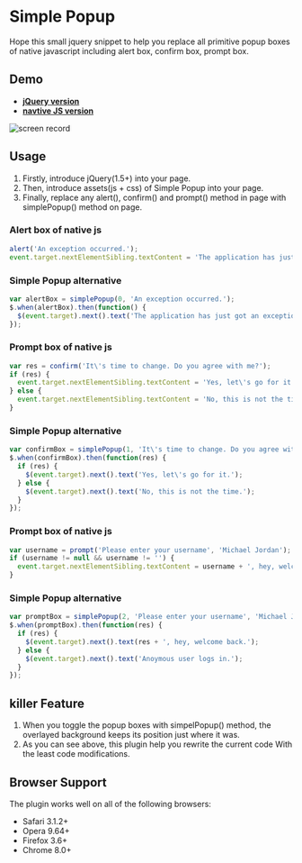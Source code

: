 # Simple Popup
Hope this small jquery snippet to help you replace all primitive popup boxes of native javascript including alert box, confirm box, prompt box.

## Demo
- **[jQuery version](http://dabeng.github.io/Simple-Popup/jq-version.html)**
- **[navtive JS version](http://dabeng.github.io/Simple-Popup/js-version.html)**

![screen record](http://dabeng.github.io/Simple-Popup/screen-record.gif)

## Usage

1. Firstly, introduce jQuery(1.5+) into your page.
2. Then, introduce assets(js + css) of Simple Popup into your page.
3. Finally, replace any alert(), confirm() and prompt() method in page with simplePopup() method on page.

### Alert box of native js
```javascript
alert('An exception occurred.');
event.target.nextElementSibling.textContent = 'The application has just got an exception.';
```
### Simple Popup alternative
```javascript
var alertBox = simplePopup(0, 'An exception occurred.');
$.when(alertBox).then(function() {
  $(event.target).next().text('The application has just got an exception.');
});
```
### Prompt box of native js
```javascript
var res = confirm('It\'s time to change. Do you agree with me?');
if (res) {
  event.target.nextElementSibling.textContent = 'Yes, let\'s go for it.';
} else {
  event.target.nextElementSibling.textContent = 'No, this is not the time.';
}
```
### Simple Popup alternative
```javascript
var confirmBox = simplePopup(1, 'It\'s time to change. Do you agree with me?');
$.when(confirmBox).then(function(res) {
  if (res) {
    $(event.target).next().text('Yes, let\'s go for it.');
  } else {
    $(event.target).next().text('No, this is not the time.');
  }
});
```
### Prompt box of native js
```javascript
var username = prompt('Please enter your username', 'Michael Jordan');
if (username != null && username != '') {
  event.target.nextElementSibling.textContent = username + ', hey, welcome back.';
}
```
### Simple Popup alternative
```javascript
var promptBox = simplePopup(2, 'Please enter your username', 'Michael Jordan');
$.when(promptBox).then(function(res) {
  if (res) {
    $(event.target).next().text(res + ', hey, welcome back.');
  } else {
    $(event.target).next().text('Anoymous user logs in.');
  }
});
```
## killer Feature
1. When you toggle the popup boxes with simpelPopup() method, the overlayed background keeps its position just where it was.
2. As you can see above, this plugin help you rewrite the current code With the least code modifications.

## Browser Support
The plugin works well on all of the following browsers:
* Safari 3.1.2+
* Opera 9.64+
* Firefox 3.6+
* Chrome 8.0+
